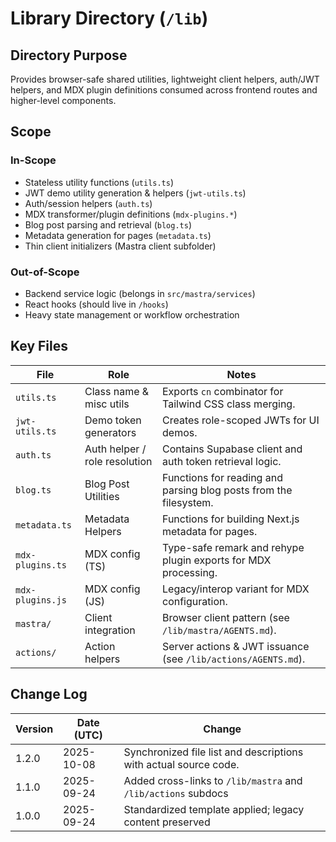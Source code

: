 <!-- AGENTS-META {"title":"Shared Frontend Library","version":"1.2.0","last_updated":"2025-10-08T08:00:26Z","applies_to":"/lib","tags":["layer:frontend","domain:shared","type:utilities","status:stable"],"status":"stable"} -->

# Library Directory (`/lib`)

## Directory Purpose

Provides browser-safe shared utilities, lightweight client helpers, auth/JWT helpers, and MDX plugin definitions consumed across frontend routes and higher-level components.

## Scope

### In-Scope

- Stateless utility functions (`utils.ts`)
- JWT demo utility generation & helpers (`jwt-utils.ts`)
- Auth/session helpers (`auth.ts`)
- MDX transformer/plugin definitions (`mdx-plugins.*`)
- Blog post parsing and retrieval (`blog.ts`)
- Metadata generation for pages (`metadata.ts`)
- Thin client initializers (Mastra client subfolder)

### Out-of-Scope

- Backend service logic (belongs in `src/mastra/services`)
- React hooks (should live in `/hooks`)
- Heavy state management or workflow orchestration

## Key Files

| File             | Role                          | Notes                                                        |
| ---------------- | ----------------------------- | ------------------------------------------------------------ |
| `utils.ts`       | Class name & misc utils       | Exports `cn` combinator for Tailwind CSS class merging.      |
| `jwt-utils.ts`   | Demo token generators         | Creates role-scoped JWTs for UI demos.                       |
| `auth.ts`        | Auth helper / role resolution | Contains Supabase client and auth token retrieval logic.     |
| `blog.ts`        | Blog Post Utilities           | Functions for reading and parsing blog posts from the filesystem. |
| `metadata.ts`    | Metadata Helpers              | Functions for building Next.js metadata for pages.           |
| `mdx-plugins.ts` | MDX config (TS)               | Type-safe remark and rehype plugin exports for MDX processing. |
| `mdx-plugins.js` | MDX config (JS)               | Legacy/interop variant for MDX configuration.                |
| `mastra/`        | Client integration            | Browser client pattern (see `/lib/mastra/AGENTS.md`).        |
| `actions/`       | Action helpers                | Server actions & JWT issuance (see `/lib/actions/AGENTS.md`).|

## Change Log

| Version | Date (UTC) | Change                                                        |
| ------- | ---------- | ------------------------------------------------------------- |
| 1.2.0   | 2025-10-08 | Synchronized file list and descriptions with actual source code. |
| 1.1.0   | 2025-09-24 | Added cross-links to `/lib/mastra` and `/lib/actions` subdocs |
| 1.0.0   | 2025-09-24 | Standardized template applied; legacy content preserved       |